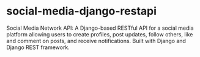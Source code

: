 # social-media-django-restapi
Social Media Network API: A Django-based RESTful API for a social media platform allowing users to create profiles, post updates, follow others, like and comment on posts, and receive notifications. Built with Django and Django REST framework.
